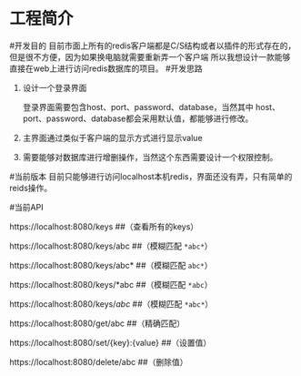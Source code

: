 # 工程简介

#开发目的
目前市面上所有的redis客户端都是C/S结构或者以插件的形式存在的，但是很不方便，因为如果换电脑就需要重新弄一个客户端
所以我想设计一款能够直接在web上进行访问redis数据库的项目。
#开发思路
1. 设计一个登录界面
    
    登录界面需要包含host、port、password、database，当然其中
host、port、password、database都会采用默认值，都能够进行修改。
   
2. 主界面通过类似于客户端的显示方式进行显示value

3. 需要能够对数据库进行增删操作，当然这个东西需要设计一个权限控制。

#当前版本
目前只能够进行访问localhost本机redis，界面还没有弄，只有简单的reids操作。

#当前API

https://localhost:8080/keys ##（查看所有的keys）

https://localhost:8080/keys/abc ##（模糊匹配 `*abc*`）

https://localhost:8080/keys/abc* ##（模糊匹配 `abc*`）

https://localhost:8080/keys/*abc ##（模糊匹配 `*abc`）

https://localhost:8080/keys/*abc* ##（模糊匹配 `*abc*`）

https://localhost:8080/get/abc ##（精确匹配）

https://localhost:8080/set/{key}:{value} ##（设置值）

https://localhost:8080/delete/abc ##（删除值）
